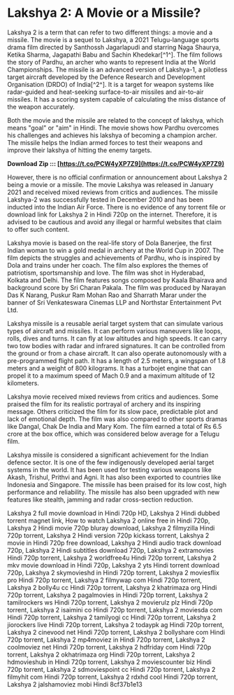 
 
# Lakshya 2: A Movie or a Missile?
 
Lakshya 2 is a term that can refer to two different things: a movie and a missile. The movie is a sequel to Lakshya, a 2021 Telugu-language sports drama film directed by Santhossh Jagarlapudi and starring Naga Shaurya, Ketika Sharma, Jagapathi Babu and Sachin Khedekar[^1^]. The film follows the story of Pardhu, an archer who wants to represent India at the World Championships. The missile is an advanced version of Lakshya-1, a pilotless target aircraft developed by the Defence Research and Development Organisation (DRDO) of India[^2^]. It is a target for weapon systems like radar-guided and heat-seeking surface-to-air missiles and air-to-air missiles. It has a scoring system capable of calculating the miss distance of the weapon accurately.
 
Both the movie and the missile are related to the concept of lakshya, which means "goal" or "aim" in Hindi. The movie shows how Pardhu overcomes his challenges and achieves his lakshya of becoming a champion archer. The missile helps the Indian armed forces to test their weapons and improve their lakshya of hitting the enemy targets.
 
**Download Zip ::: [https://t.co/PCW4yXP7Z9](https://t.co/PCW4yXP7Z9)**


 
However, there is no official confirmation or announcement about Lakshya 2 being a movie or a missile. The movie Lakshya was released in January 2021 and received mixed reviews from critics and audiences. The missile Lakshya-2 was successfully tested in December 2010 and has been inducted into the Indian Air Force. There is no evidence of any torrent file or download link for Lakshya 2 in Hindi 720p on the internet. Therefore, it is advised to be cautious and avoid any illegal or harmful websites that claim to offer such content.

Lakshya movie is based on the real-life story of Dola Banerjee, the first Indian woman to win a gold medal in archery at the World Cup in 2007. The film depicts the struggles and achievements of Pardhu, who is inspired by Dola and trains under her coach. The film also explores the themes of patriotism, sportsmanship and love. The film was shot in Hyderabad, Kolkata and Delhi. The film features songs composed by Kaala Bhairava and background score by Sri Charan Pakala. The film was produced by Narayan Das K Narang, Puskur Ram Mohan Rao and Sharrath Marar under the banner of Sri Venkateswara Cinemas LLP and Northstar Entertainment Pvt Ltd.
 
Lakshya missile is a reusable aerial target system that can simulate various types of aircraft and missiles. It can perform various maneuvers like loops, rolls, dives and turns. It can fly at low altitudes and high speeds. It can carry two tow bodies with radar and infrared signatures. It can be controlled from the ground or from a chase aircraft. It can also operate autonomously with a pre-programmed flight path. It has a length of 2.5 meters, a wingspan of 1.8 meters and a weight of 800 kilograms. It has a turbojet engine that can propel it to a maximum speed of Mach 0.9 and a maximum altitude of 12 kilometers.

Lakshya movie received mixed reviews from critics and audiences. Some praised the film for its realistic portrayal of archery and its inspiring message. Others criticized the film for its slow pace, predictable plot and lack of emotional depth. The film was also compared to other sports dramas like Dangal, Chak De India and Mary Kom. The film earned a total of Rs 6.5 crore at the box office, which was considered below average for a Telugu film.
 
Lakshya missile is considered a significant achievement for the Indian defence sector. It is one of the few indigenously developed aerial target systems in the world. It has been used for testing various weapons like Akash, Trishul, Prithvi and Agni. It has also been exported to countries like Indonesia and Singapore. The missile has been praised for its low cost, high performance and reliability. The missile has also been upgraded with new features like stealth, jamming and radar cross-section reduction.
 
Lakshya 2 full movie download in Hindi 720p HD,  Lakshya 2 Hindi dubbed torrent magnet link,  How to watch Lakshya 2 online free in Hindi 720p,  Lakshya 2 Hindi movie 720p bluray download,  Lakshya 2 filmyzilla Hindi 720p torrent,  Lakshya 2 Hindi version 720p kickass torrent,  Lakshya 2 movie in Hindi 720p free download,  Lakshya 2 Hindi audio track download 720p,  Lakshya 2 Hindi subtitles download 720p,  Lakshya 2 extramovies Hindi 720p torrent,  Lakshya 2 worldfree4u Hindi 720p torrent,  Lakshya 2 mkv movie download in Hindi 720p,  Lakshya 2 yts Hindi torrent download 720p,  Lakshya 2 skymovieshd in Hindi 720p torrent,  Lakshya 2 moviesflix pro Hindi 720p torrent,  Lakshya 2 filmywap com Hindi 720p torrent,  Lakshya 2 bolly4u cc Hindi 720p torrent,  Lakshya 2 khatrimaza org Hindi 720p torrent,  Lakshya 2 pagalmovies in Hindi 720p torrent,  Lakshya 2 tamilrockers ws Hindi 720p torrent,  Lakshya 2 movierulz plz Hindi 720p torrent,  Lakshya 2 isaimini co Hindi 720p torrent,  Lakshya 2 moviesda com Hindi 720p torrent,  Lakshya 2 tamilyogi cc Hindi 720p torrent,  Lakshya 2 jiorockers live Hindi 720p torrent,  Lakshya 2 todaypk ag Hindi 720p torrent,  Lakshya 2 cinevood net Hindi 720p torrent,  Lakshya 2 bollyshare com Hindi 720p torrent,  Lakshya 2 mp4moviez in Hindi 720p torrent,  Lakshya 2 coolmoviez net Hindi 720p torrent,  Lakshya 2 hdfriday com Hindi 720p torrent,  Lakshya 2 okhatrimaza org Hindi 720p torrent,  Lakshya 2 hdmovieshub in Hindi 720p torrent,  Lakshya 2 moviescounter biz Hindi 720p torrent,  Lakshya 2 sdmoviespoint cc Hindi 720p torrent,  Lakshya 2 filmyhit com Hindi 720p torrent,  Lakshya 2 rdxhd cool Hindi 720p torrent,  Lakshya 2 jalshamoviez mobi Hindi
 8cf37b1e13
 
